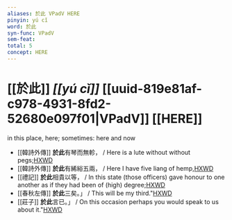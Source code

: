```yaml
---
aliases: 於此 VPadV HERE
pinyin: yú cǐ
word: 於此
syn-func: VPadV
sem-feat: 
total: 5
concept: HERE 
---
```

# [[於此]] *[[yú cǐ]]*  [[uuid-819e81af-c978-4931-8fd2-52680e097f01|VPadV]] [[HERE]]
in this place, here; sometimes: here and now
 - [[韓詩外傳]] **於此**有琴而無軫， / Here is a lute without without pegs;[HXWD](https://hxwd.org/textview.html?location=KR1c0066_tls_001-3a.45)
 - [[韓詩外傳]] **於此**有絺綌五兩， / Here I have five liang of hemp,[HXWD](https://hxwd.org/textview.html?location=KR1c0066_tls_001-3a.62)
 - [[禮記]] **於此**相貴以等， / In this state (those officers) gave honour to one another as if they had been of (high) degree;[HXWD](https://hxwd.org/textview.html?location=KR1d0052_tls_011-10a.18)
 - [[春秋左傳]] **於此**三矣。」 / This will be my third."[HXWD](https://hxwd.org/textview.html?location=KR1e0001_tls_012-188a.30)
 - [[莊子]] **於此**言已。」 / On this occasion perhaps you would speak to us about it."[HXWD](https://hxwd.org/textview.html?location=KR5c0126_tls_024-18a.8)